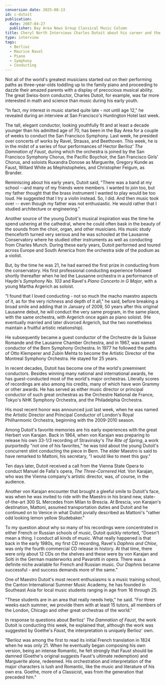 ```yaml
---
conversion date: 2025-08-13
id: c-dutoit
publication:
  date: 2007-04-27
  publisher: Bay Area News Group Classical Music Column
title: Cheryl North Interviews Charles Dutoit about his career and the upcoming performance of Berlioz The Damnation of Faust
type: interview
tags:
  - Berlioz
  - Maurice Ravel
  - Piano
  - Symphony
  - Conducting
---
```



 Not all of the world's greatest musicians started out on their performing paths as three-year-olds toddling up to the family piano and proceeding to dazzle their amazed parents with a display of precocious musical ability. The great Swiss-born conductor, Charles Dutoit, for example, was far more interested in math and science than music during his early youth.

 "In fact, my interest in music started quite late - not until age 12," he revealed during an interview at San Francisco's Huntington Hotel last week.

 The tall, elegant conductor, looking youthfully fit and at least a decade younger than his admitted age of 70, has been in the Bay Area for a couple of weeks to conduct the San Francisco Symphony. Last week, he presided over concerts of works by Ravel, Strauss, and Beethoven. This week, he is in the midst of a series of four performances of Hector Berlioz' *The Damnation of Faust*, during which the orchestra is joined by the San Francisco Symphony Chorus, the Pacific Boychoir, the San Francisco Girls' Chorus, and soloists Ruxandra Donose as Marguerite, Gregory Kunde as Faust, Willard White as Mephistopheles, and Christopher Feigum, as Brander.

 Reminiscing about his early years, Dutoit said, "There was a band at my school --and many of my friends were members. I wanted to join too, but my father thought that the brass instrument I wanted to play would be too loud. He suggested that I try a violin instead. So, I did. And then music took over -- even though my father was not enthusiastic. He would rather that I studied architecture or engineering."

 Another source of the young Dutoit's musical inspiration was the time he spend ushering at the cathedral, where he could often bask in the beauty of the sounds from the choir, organ, and other musicians. His music study thenceforth turned very serious and he was schooled at the Lausanne Conservatory where he studied other instruments as well as conducting from Charles Munch. During these early years, Dutoit performed and toured across Europe and South America from the orchestra side of the podium as a violist.

 But, by the time he was 21, he had earned the first prize in conducting from the conservatory. His first professional conducting experience followed shortly thereafter when he led the Lausanne orchestra in a performance of Haydn's *Symphony No. 103* and Ravel's *Piano Concerto in G Major*, with a young Martha Argerich as soloist.

 "I found that I loved conducting - not so much the macho maestro aspects of it, as for the very richness and depth of it all," he said, before breaking a broad smile and adding that in January of 2009, 50 years after this original Lausanne debut, he will conduct the very same program, in the same place, with the same orchestra, with Argerich once again as piano soloist. (He eventually married and later divorced Argerich, but the two nonetheless maintain a fruitful artistic relationship).

 He subsequently became a guest conductor of the Orchestre de la Suisse Romande and the Lausanne Chamber Orchestra, and in 1967, was named conductor of the Bern Symphony Orchestra. In 1977 he followed the paths of Otto Klemperer and Zubin Mehta to become the Artistic Director of the Montreal Symphony Orchestra. He stayed for 25 years.

 In recent decades, Dutoit has become one of the world's preeminent conductors. Besides winning many national and international awards, he has guest-conducted most of the world's major orchestras. Literally scores of recordings are also among his credits, many of which have won Grammy or other awards. He has served as either music director or principal conductor of such great orchestras as the Orchestre National de France, Tokyo's NHK Symphony Orchestra, and the Philadelphia Orchestra.

 His most recent honor was announced just last week, when he was named the Artistic Director and Principal Conductor of London's Royal Philharmonic Orchestra, beginning with the 2009-2010 season.

 Among Dutoit's favorite memories are his early experiences with the great Herbert von Karajan. Back in 1964, when von Karajan was preparing to release his own 33-1/3 recording of Stravinsky's *The Rite of Spring*, a work purportedly "not one of his favorites," he was told about the young Dutoit's concurrent stint conducting the piece in Bern. The elder Maestro is said to have remarked to Mattoni, his secretary, "I would like to meet this guy."

 Ten days later, Dutoit received a call from the Vienna State Opera to conduct Manuel de Falla's opera, *The Three-Cornered Hat.* Von Karajan, who was the Vienna company's artistic director, was, of course, in the audience.

 Another von Karajan encounter that brought a gleeful smile to Dutoit's face, was when he was invited to ride with the Maestro in his brand new, state-of-the-art 300 SL Mercedes from Milan to Brescia. At Brescia, von Karajan's destination, Mattoni, assumed transportation duties and Dutoit and he continued on to Venice in what Dutoit jovially described as Mattoni's "rather odd looking lemon yellow Studebaker."

 To my question about why so many of his recordings were concentrated in either French or Russian schools of music, Dutoit quickly retorted, "Doesn't mean a thing. I conduct all kinds of music. What really happened is that back in the early 1980s, my first CD recording, Ravel's *Daphnis and Chloe*, was only the fourth commercial CD release in history. At that time, there were only about 12 CDs on the shelves and these were by von Karajan and Solti in the German masterworks and Pavarotti in opera. There was a definite niche available for French and Russian music. Our *Daphnis* became successful - and success demands more of the same."

 One of Maestro Dutoit's most recent enthusiasms is a music training school, the Canton International Summer Music Academy, he has founded in Southeast Asia for local music students ranging in age from 16 through 25.

 "These students are in an area that really needs help," he said. "For three weeks each summer, we provide them with at least 15 tutors, all members of the London, Chicago and other great orchestras of the world."

 In response to questions about Berlioz' *The Damnation of Faust*, the work Dutoit is conducting this week, he explained that, although the work was suggested by Goethe's *Faust*, the interpretation is uniquely Berlioz' own.

 "Berlioz was among the first to read its initial French translation in 1824 when he was only 21. When he eventually began composing his own version, being an intense Romantic, he felt strongly that Faust should be damned (Goethe's original suggests Faust's ultimate redemption) and Marguerite alone, redeemed. His orchestration and interpretation of the major characters is lush and Romantic, like the music and literature of his own era. Goethe, more of a Classicist, was from the generation that preceded him."

